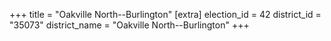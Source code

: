 +++
title = "Oakville North--Burlington"
[extra]
election_id = 42
district_id = "35073"
district_name = "Oakville North--Burlington"
+++
